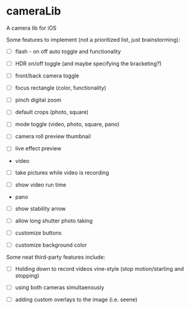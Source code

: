 cameraLib
=========

A camera lib for iOS

Some features to implement (not a prioritized list, just brainstorming):

- [ ] flash - on off auto toggle and functionality
 
- [ ] HDR on/off toggle (and maybe specifying the bracketing?)

- [ ] front/back camera toggle

- [ ] focus rectangle (color, functionality)

- [ ] pinch digital zoom

- [ ] default crops (photo, square)

- [ ] mode toggle (video, photo, square, pano)

- [ ] camera roll preview thumbnail

- [ ] live effect preview

- video 

 - [ ] take pictures while video is recording

 - [ ] show video run time

- pano

 - [ ] show stability arrow

 - [ ]  allow long shutter photo taking

- [ ] customize buttons

- [ ] customize background color



Some neat third-party features include:

- [ ] Holding down to record videos vine-style (stop motion/starting and stopping)

- [ ] using both cameras simultaenously

- [ ] adding custom overlays to the image (i.e. seene)

